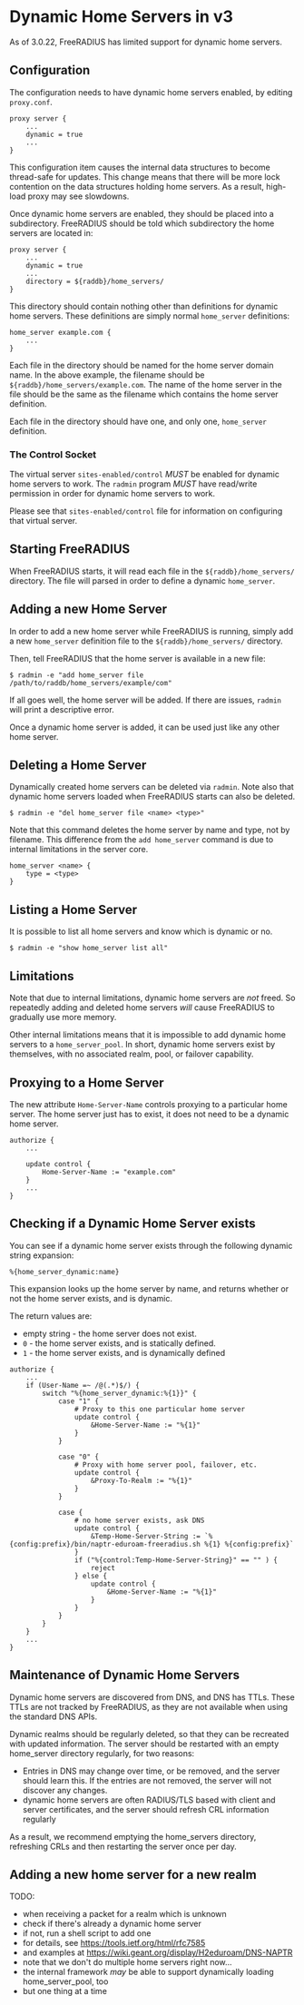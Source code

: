 # Dynamic Home Servers in v3

As of 3.0.22, FreeRADIUS has limited support for dynamic home servers.


## Configuration

The configuration needs to have dynamic home servers enabled, by
editing `proxy.conf`.

```
proxy server {
	...
	dynamic = true
	...
}
```

This configuration item causes the internal data structures to become
thread-safe for updates.  This change means that there will be more
lock contention on the data structures holding home servers.  As a
result, high-load proxy may see slowdowns.

Once dynamic home servers are enabled, they should be placed into
a subdirectory.  FreeRADIUS should be told which subdirectory the
home servers are located in:

```
proxy server {
	...
	dynamic = true
	...
	directory = ${raddb}/home_servers/
}
```

This directory should contain nothing other than definitions for
dynamic home servers.  These definitions are simply normal
`home_server` definitions:

```
home_server example.com {
	...
}
```

Each file in the directory should be named for the home server domain
name.  In the above example, the filename should be
`${raddb}/home_servers/example.com`.  The name of the home server in
the file should be the same as the filename which contains the home
server definition.

Each file in the directory should have one, and only one,
`home_server` definition.


### The Control Socket

The virtual server `sites-enabled/control` *MUST* be enabled for
dynamic home servers to work.  The `radmin` program *MUST* have
read/write permission in order for dynamic home servers to work.

Please see that `sites-enabled/control` file for information on
configuring that virtual server.


## Starting FreeRADIUS

When FreeRADIUS starts, it will read each file in the
`${raddb}/home_servers/` directory.  The file will parsed in order to
define a dynamic `home_server`.


## Adding a new Home Server

In order to add a new home server while FreeRADIUS is running, simply
add a new `home_server` definition file to the
`${raddb}/home_servers/` directory.

Then, tell FreeRADIUS that the home server is available in a new file:

```
$ radmin -e "add home_server file /path/to/raddb/home_servers/example/com"
```

If all goes well, the home server will be added.  If there are issues,
`radmin` will print a descriptive error.

Once a dynamic home server is added, it can be used just like any
other home server.


## Deleting a Home Server

Dynamically created home servers can be deleted via `radmin`.  Note
also that dynamic home servers loaded when FreeRADIUS starts can also be
deleted.

```
$ radmin -e "del home_server file <name> <type>"
```

Note that this command deletes the home server by name and type, not
by filename.  This difference from the `add home_server` command is
due to internal limitations in the server core.

```
home_server <name> {
	type = <type>
}
```


## Listing a Home Server

It is possible to list all home servers and know which is dynamic or no.

```
$ radmin -e "show home_server list all"
```


## Limitations

Note that due to internal limitations, dynamic home servers are _not_
freed.  So repeatedly adding and deleted home servers _will_ cause
FreeRADIUS to gradually use more memory.

Other internal limitations means that it is impossible to add dynamic
home servers to a `home_server_pool`.  In short, dynamic home servers
exist by themselves, with no associated realm, pool, or failover
capability.


## Proxying to a Home Server

The new attribute `Home-Server-Name` controls proxying to a particular
home server.  The home server just has to exist, it does not need to
be a dynamic home server.

```
authorize {
	...

	update control {
		Home-Server-Name := "example.com"
	}
	...
}
```


## Checking if a Dynamic Home Server exists

You can see if a dynamic home server exists through the following
dynamic string expansion:

```
%{home_server_dynamic:name}
```

This expansion looks up the home server by name, and returns whether
or not the home server exists, and is dynamic.

The return values are:

* empty string - the home server does not exist.
* `0` - the home server exists, and is statically defined.
* `1` - the home server exists, and is dynamically defined

```
authorize {
	...
	if (User-Name =~ /@(.*)$/) {
		switch "%{home_server_dynamic:%{1}}" {
			case "1" {
				# Proxy to this one particular home server
				update control {
					&Home-Server-Name := "%{1}"
				}
			}

			case "0" {
				# Proxy with home server pool, failover, etc.
				update control {
					&Proxy-To-Realm := "%{1}"
				}
			}

			case {
				# no home server exists, ask DNS
				update control {
					&Temp-Home-Server-String := `%{config:prefix}/bin/naptr-eduroam-freeradius.sh %{1} %{config:prefix}`
				}
				if ("%{control:Temp-Home-Server-String}" == "" ) {
					reject
				} else {
					update control {
						&Home-Server-Name := "%{1}"
					}
				}
			}
		}
	}
	...
}
```

## Maintenance of Dynamic Home Servers

Dynamic home servers are discovered from DNS, and DNS has TTLs. These
TTLs are not tracked by FreeRADIUS, as they are not available when
using the standard DNS APIs.

Dynamic realms should be regularly deleted, so that they can be
recreated with updated information.  The server should be restarted
with an empty home_server directory regularly, for two reasons:

* Entries in DNS may change over time, or be removed, and the server should learn this.
  If the entries are not removed, the server will not discover any changes.
* dynamic home servers are often RADIUS/TLS based with client and server certificates,
  and the server should refresh CRL information regularly

As a result, we recommend emptying the home_servers directory,
refreshing CRLs and then restarting the server once per day.

## Adding a new home server for a new realm

TODO:

* when receiving a packet for a realm which is unknown
* check if there's already a dynamic home server
* if not, run a shell script to add one
* for details, see https://tools.ietf.org/html/rfc7585
* and examples at https://wiki.geant.org/display/H2eduroam/DNS-NAPTR
* note that we don't do multiple home servers right now...
* the internal framework *may* be able to support dynamically loading home_server_pool, too
* but one thing at a time
